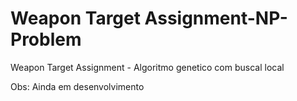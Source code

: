 # Weapon Target Assignment-NP-Problem

Weapon Target Assignment - Algoritmo genetico com buscal local



Obs: Ainda em desenvolvimento
